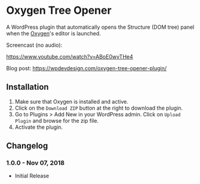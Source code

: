 # Oxygen Tree Opener #

A WordPress plugin that automatically opens the Structure (DOM tree) panel when the [Oxygen](http://oxygenbuilder.com/)'s editor is launched.

Screencast (no audio):

https://www.youtube.com/watch?v=ABoE0wvTHe4

Blog post: https://wpdevdesign.com/oxygen-tree-opener-plugin/

## Installation ##

1. Make sure that Oxygen is installed and active.
2. Click on the `Download ZIP` button at the right to download the plugin.
3. Go to Plugins > Add New in your WordPress admin. Click on `Upload Plugin` and browse for the zip file.
4. Activate the plugin.

## Changelog ##

### 1.0.0 - Nov 07, 2018 ###
* Initial Release
